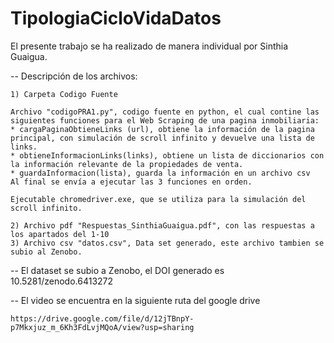 # TipologiaCicloVidaDatos

El presente trabajo se ha realizado de manera individual por Sinthia Guaigua.

-- Descripción de los archivos: 

    1) Carpeta Codigo Fuente

    Archivo "codigoPRA1.py", codigo fuente en python, el cual contine las siguientes funciones para el Web Scraping de una pagina inmobiliaria:
    * cargaPaginaObtieneLinks (url), obtiene la información de la pagina principal, con simulación de scroll infinito y devuelve una lista de links. 
    * obtieneInformacionLinks(links), obtiene un lista de diccionarios con la información relevante de la propiedades de venta. 
    * guardaInformacion(lista), guarda la información en un archivo csv
    Al final se envía a ejecutar las 3 funciones en orden. 

    Ejecutable chromedriver.exe, que se utiliza para la simulación del scroll infinito. 

    2) Archivo pdf "Respuestas_SinthiaGuaigua.pdf", con las respuestas a los apartados del 1-10
    3) Archivo csv "datos.csv", Data set generado, este archivo tambien se subio al Zenobo.

-- El dataset se subio a Zenobo, el DOI generado es 10.5281/zenodo.6413272

-- El video se encuentra en la siguiente ruta del google drive 

    https://drive.google.com/file/d/12jTBnpY-p7Mkxjuz_m_6Kh3FdLvjMQoA/view?usp=sharing

